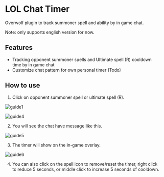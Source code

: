 # LOL Chat Timer

Overwolf plugin to track summoner spell and ability by in game chat.

Note: only supports english version for now.

## Features

- Tracking opponent summoner spells and Ultimate spell (R) cooldown time by in game chat
- Customize chat pattern for own personal timer (Todo)

## How to use

1. Click on opponent summoner spell or ultimate spell (R).

![guide1](/screenshots/guide1.png)

![guide4](/screenshots/guide4.png)

2. You will see the chat have message like this.

![guide5](/screenshots/guide5.png)

3. The timer will show on the in-game overlay.

![guide6](/screenshots/guide6.png)

4. You can also click on the spell icon to remove/reset the timer, right click to reduce 5 seconds, or middle click to increase 5 seconds of cooldown.
